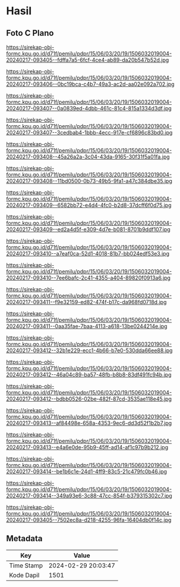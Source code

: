 # Hasil

## Foto C Plano

https://sirekap-obj-formc.kpu.go.id/d71f/pemilu/pdpr/15/06/03/20/19/1506032019004-20240217-093405--fdffa7a5-6fcf-4ce4-ab89-da20b547b52d.jpg

https://sirekap-obj-formc.kpu.go.id/d71f/pemilu/pdpr/15/06/03/20/19/1506032019004-20240217-093406--0bc19bca-c4b7-49a3-ac2d-aa02e092a702.jpg

https://sirekap-obj-formc.kpu.go.id/d71f/pemilu/pdpr/15/06/03/20/19/1506032019004-20240217-093407--0a0839ed-4dbb-461c-81c4-815a1334d3df.jpg

https://sirekap-obj-formc.kpu.go.id/d71f/pemilu/pdpr/15/06/03/20/19/1506032019004-20240217-093407--3cedbab4-1bbb-4ecc-917e-cf6896c83bd0.jpg

https://sirekap-obj-formc.kpu.go.id/d71f/pemilu/pdpr/15/06/03/20/19/1506032019004-20240217-093408--45a26a2a-3c04-43da-9165-30f31f5a01fa.jpg

https://sirekap-obj-formc.kpu.go.id/d71f/pemilu/pdpr/15/06/03/20/19/1506032019004-20240217-093408--11bd0500-0b73-49b5-9fa1-a47c384dbe35.jpg

https://sirekap-obj-formc.kpu.go.id/d71f/pemilu/pdpr/15/06/03/20/19/1506032019004-20240217-093409--6582bb72-e4d4-4fc0-b2d8-37dcff6f0d75.jpg

https://sirekap-obj-formc.kpu.go.id/d71f/pemilu/pdpr/15/06/03/20/19/1506032019004-20240217-093409--ed2a4d5f-e309-4d7e-b081-8701b9ddf107.jpg

https://sirekap-obj-formc.kpu.go.id/d71f/pemilu/pdpr/15/06/03/20/19/1506032019004-20240217-093410--a7eaf0ca-52d1-4018-81b7-bb024edf53e3.jpg

https://sirekap-obj-formc.kpu.go.id/d71f/pemilu/pdpr/15/06/03/20/19/1506032019004-20240217-093410--7ee6bafc-2c41-4355-a404-89820f0913a6.jpg

https://sirekap-obj-formc.kpu.go.id/d71f/pemilu/pdpr/15/06/03/20/19/1506032019004-20240217-093411--f9e32159-ed82-474f-b17c-da968fd0718d.jpg

https://sirekap-obj-formc.kpu.go.id/d71f/pemilu/pdpr/15/06/03/20/19/1506032019004-20240217-093411--0aa35fae-7baa-4113-a618-13be0244214e.jpg

https://sirekap-obj-formc.kpu.go.id/d71f/pemilu/pdpr/15/06/03/20/19/1506032019004-20240217-093412--32b1e229-ecc1-4b66-b7e0-530dda66ee88.jpg

https://sirekap-obj-formc.kpu.go.id/d71f/pemilu/pdpr/15/06/03/20/19/1506032019004-20240217-093412--46a04c89-ba57-48fb-b8b8-83df491fc94b.jpg

https://sirekap-obj-formc.kpu.go.id/d71f/pemilu/pdpr/15/06/03/20/19/1506032019004-20240217-093412--bdbb0526-02be-482f-87cd-3535ae118e45.jpg

https://sirekap-obj-formc.kpu.go.id/d71f/pemilu/pdpr/15/06/03/20/19/1506032019004-20240217-093413--af84498e-658a-4353-9ec6-dd3d52f1b2b7.jpg

https://sirekap-obj-formc.kpu.go.id/d71f/pemilu/pdpr/15/06/03/20/19/1506032019004-20240217-093413--e4a6e0de-95b9-45ff-ad14-af1c97b9b212.jpg

https://sirekap-obj-formc.kpu.go.id/d71f/pemilu/pdpr/15/06/03/20/19/1506032019004-20240217-093414--be1b6c1e-24d1-4ff9-83c5-21c479fc0b46.jpg

https://sirekap-obj-formc.kpu.go.id/d71f/pemilu/pdpr/15/06/03/20/19/1506032019004-20240217-093414--349a93e6-3c88-47cc-854f-b379315302c7.jpg

https://sirekap-obj-formc.kpu.go.id/d71f/pemilu/pdpr/15/06/03/20/19/1506032019004-20240217-093405--7502ec8a-d218-4255-96fa-16404db0f14c.jpg


## Metadata

| Key        | Value               |
| ---------- | ------------------- |
| Time Stamp | 2024-02-29 20:03:47 |
| Kode Dapil | 1501                |



